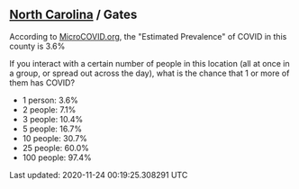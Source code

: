 
## [North Carolina](/united-states/north-carolina) / Gates

According to [MicroCOVID.org](http://microcovid.org),
the "Estimated Prevalence" of COVID in this county is 3.6%

If you interact with a certain number of people in this location
(all at once in a group, or spread out across the day), what is the chance that
1 or more of them has COVID?

- 1 person: 3.6%
- 2 people: 7.1%
- 3 people: 10.4%
- 5 people: 16.7%
- 10 people: 30.7%
- 25 people: 60.0%
- 100 people: 97.4%

Last updated: 2020-11-24 00:19:25.308291 UTC
